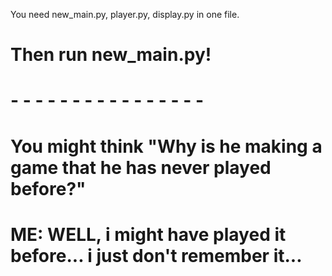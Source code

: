 You need new_main.py, player.py, display.py in one file.
# Then run new_main.py!
# - - - - - - - - - - - - - - - - 
# You might think "Why is he making a game that he has never played before?"
# ME: WELL, i might have played it before... i just don't remember it...
